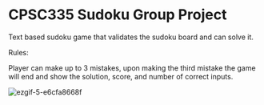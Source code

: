 # CPSC335 Sudoku Group Project

Text based sudoku game that validates the sudoku board and can solve it.

Rules:

Player can make up to 3 mistakes, upon making the third mistake the game will end and show the solution, score, and number of correct inputs.



![ezgif-5-e6cfa8668f](https://user-images.githubusercontent.com/79120039/235138201-0f777e61-aea8-484a-b8df-58994e440572.gif)
